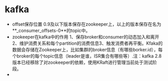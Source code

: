 # kafka
*  offset保存位置  0.9及以下版本保存在zookeeper上，以上的版本保存在名为**_consumer_offsets-0**的topic中。
*  zookeeper在kafka中的作用  1、保存broker和consumer的动态加入和离开2、维护消费关系和每个partition的消费信息3、触发消费者再平衡。Kfaka的数据会存储在Zookeeper上，比如集群的broker信息（有哪些borker.id），每个broker的每个topic信息（leader是谁，ISR集合有哪些等）.注：kafka 2.8 版本已经移除了对zookeeper的依赖，使用KRaft进行管理当前处于测试阶段。
*  